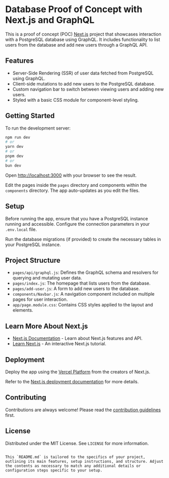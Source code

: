 # Database Proof of Concept with Next.js and GraphQL

This is a proof of concept (POC) [Next.js](https://nextjs.org/) project that showcases interaction with a PostgreSQL database using GraphQL. It includes functionality to list users from the database and add new users through a GraphQL API.

## Features

- Server-Side Rendering (SSR) of user data fetched from PostgreSQL using GraphQL.
- Client-side mutations to add new users to the PostgreSQL database.
- Custom navigation bar to switch between viewing users and adding new users.
- Styled with a basic CSS module for component-level styling.

## Getting Started

To run the development server:

```bash
npm run dev
# or
yarn dev
# or
pnpm dev
# or
bun dev
```

Open [http://localhost:3000](http://localhost:3000) with your browser to see the result.

Edit the pages inside the `pages` directory and components within the `components` directory. The app auto-updates as you edit the files.

## Setup

Before running the app, ensure that you have a PostgreSQL instance running and accessible. Configure the connection parameters in your `.env.local` file.

Run the database migrations (if provided) to create the necessary tables in your PostgreSQL instance.

## Project Structure

- `pages/api/graphql.js`: Defines the GraphQL schema and resolvers for querying and mutating user data.
- `pages/index.js`: The homepage that lists users from the database.
- `pages/add-user.js`: A form to add new users to the database.
- `components/Navbar.js`: A navigation component included on multiple pages for user interaction.
- `app/page.module.css`: Contains CSS styles applied to the layout and elements.

## Learn More About Next.js

- [Next.js Documentation](https://nextjs.org/docs) - Learn about Next.js features and API.
- [Learn Next.js](https://nextjs.org/learn) - An interactive Next.js tutorial.

## Deployment

Deploy the app using the [Vercel Platform](https://vercel.com/new?utm_medium=default-template&filter=next.js&utm_source=create-next-app&utm_campaign=create-next-app-readme) from the creators of Next.js.

Refer to the [Next.js deployment documentation](https://nextjs.org/docs/deployment) for more details.

## Contributing

Contributions are always welcome! Please read the [contribution guidelines](CONTRIBUTING.md) first.

## License

Distributed under the MIT License. See `LICENSE` for more information.
```

This `README.md` is tailored to the specifics of your project, outlining its main features, setup instructions, and structure. Adjust the contents as necessary to match any additional details or configuration steps specific to your setup.
